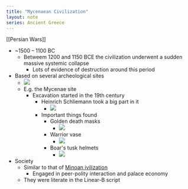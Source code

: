 ```yaml
---
title: "Mycenaean Civilization"
layout: note
series: Ancient Greece
---
```


[[Persian Wars]]
- ~1500 – 1100 BC
    - Betweem 1200 and 1150 BCE the civilization underwent a sudden massive systemic collapse
        - Lots of evidence of destruction around this period
- Based on several archeological sites
    - ![](https://firebasestorage.googleapis.com/v0/b/firescript-577a2.appspot.com/o/imgs%2Fapp%2FVitecek%2Fx__Lva8dtp.png?alt=media&token=4bd56304-908c-4819-96ec-27a1cfbfc9d2)
    - E.g. the Mycenae site
        - Excavation started in the 19th century
            - Heinrich Schliemann took a big part in it
                - ![](https://firebasestorage.googleapis.com/v0/b/firescript-577a2.appspot.com/o/imgs%2Fapp%2FVitecek%2Frsiof-UZbB.png?alt=media&token=e61f955b-3207-4d8d-bf7f-91c68bfb6c7b)
            - Important things found
                - Golden death masks
                    - ![](https://upload.wikimedia.org/wikipedia/commons/thumb/c/c8/MaskOfAgamemnon.jpg/250px-MaskOfAgamemnon.jpg)
                - Warrior vase
                    - ![](https://upload.wikimedia.org/wikipedia/commons/thumb/5/53/Large_Krater_with_Armored_Men_Departing_for_Battle%2C_Mycenae_acropolis%2C_12th_century_BC_%283402016857%29.jpg/320px-Large_Krater_with_Armored_Men_Departing_for_Battle%2C_Mycenae_acropolis%2C_12th_century_BC_%283402016857%29.jpg)
                - Boar's tusk helmets
                    - ![](https://upload.wikimedia.org/wikipedia/commons/thumb/b/b9/Boars%27s_tusk_helmet_NAMA6568_Athens_Greece1.jpg/220px-Boars%27s_tusk_helmet_NAMA6568_Athens_Greece1.jpg)
- Society
    - Similar to that of [Minoan ivilization](/notes/ancient-greece/2minoan-civilization)
        - Engaged in peer-polity interaction and palace economy
    - They were literate in the Linear-B script
